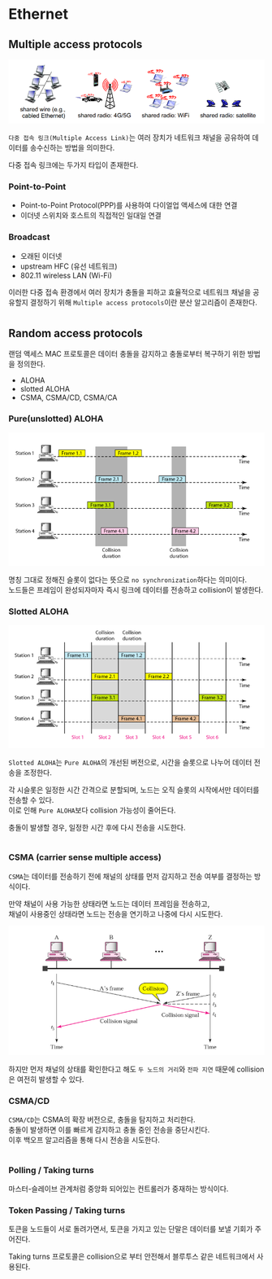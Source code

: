 # Ethernet

## Multiple access protocols

<img src="img/datalink04.png">  

`다중 접속 링크(Multiple Access Link)`는 여러 장치가 네트워크 채널을 공유하여 데이터를 송수신하는 방법을 의미한다.  

다중 접속 링크에는 두가지 타입이 존재한다.  

### Point-to-Point

- Point-to-Point Protocol(PPP)를 사용하여 다이얼업 액세스에 대한 연결
- 이더넷 스위치와 호스트의 직접적인 일대일 연결

### Broadcast

- 오래된 이더넷
- upstream HFC (유선 네트워크)
- 802.11 wireless LAN (Wi-Fi)

이러한 다중 접속 환경에서 여러 장치가 충돌을 피하고 효율적으로 네트워크 채널을 공유할지 결정하기 위해 
`Multiple access protocols`이란 분산 알고리즘이 존재한다.

#

## Random access protocols

랜덤 액세스 MAC 프로토콜은 데이터 충돌을 감지하고 충돌로부터 복구하기 위한 방법을 정의한다.  

- ALOHA
- slotted ALOHA
- CSMA, CSMA/CD, CSMA/CA

### Pure(unslotted) ALOHA

<img src="img/datalink05.png">  

명칭 그대로 정해진 슬롯이 없다는 뜻으로 `no synchronization`하다는 의미이다.  
노드들은 프레임이 완성되자마자 즉시 링크에 데이터를 전송하고 collision이 발생한다.  

### Slotted ALOHA

<img src="img/datalink06.png"> 

`Slotted ALOHA`는 `Pure ALOHA`의 개선된 버전으로, 시간을 슬롯으로 나누어 데이터 전송을 조정한다.  
  
각 시슬롯은 일정한 시간 간격으로 분할되며, 노드는 오직 슬롯의 시작에서만 데이터를 전송할 수 있다.  
이로 인해 `Pure ALOHA`보다 collision 가능성이 줄어든다.  
  
충돌이 발생할 경우, 일정한 시간 후에 다시 전송을 시도한다.

#

### CSMA (carrier sense multiple access)

`CSMA`는 데이터를 전송하기 전에 채널의 상태를 먼저 감지하고 전송 여부를 결정하는 방식이다.  

만약 채널이 사용 가능한 상태라면 노드는 데이터 프레임을 전송하고,  
채널이 사용중인 상태라면 노드는 전송을 연기하고 나중에 다시 시도한다.  

<img src="img/datalink07.png">   
  
하지만 먼저 채널의 상태를 확인한다고 해도 
`두 노드의 거리`와 `전파 지연` 때문에 collision은 여전히 발생할 수 있다.

### CSMA/CD

`CSMA/CD`는 CSMA의 확장 버전으로, 충돌을 탐지하고 처리한다.  
충돌이 발생하면 이를 빠르게 감지하고 충돌 중인 전송을 중단시킨다.  
이후 백오프 알고리즘을 통해 다시 전송을 시도한다.

#

### Polling / Taking turns

마스터-슬레이브 관계처럼 중앙화 되어있는 컨트롤러가 중재하는 방식이다.  

### Token Passing / Taking turns

토큰을 노드들이 서로 돌려가면서, 토큰을 가지고 있는 단말은 데이터를 보낼 기회가 주어진다.  

Taking turns 프로토콜은 collision으로 부터 안전해서 블루투스 같은 네트워크에서 사용된다.
